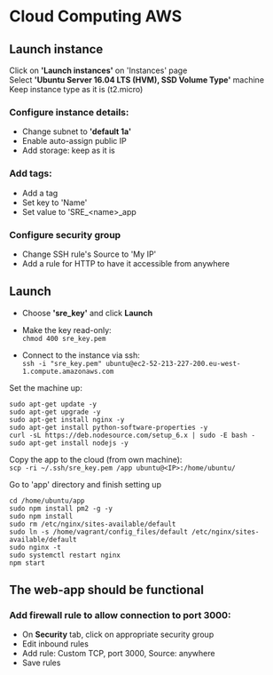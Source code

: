 # Cloud Computing AWS

## Launch instance

Click on **'Launch instances'** on 'Instances' page<br>
Select **'Ubuntu Server 16.04 LTS (HVM), SSD Volume Type'** machine<br>
Keep instance type as it is (t2.micro)<br>
### Configure instance details:
- Change subnet to **'default 1a'**<br>
- Enable auto-assign public IP<br>
- Add storage: keep as it is<br>
### Add tags:
- Add a tag<br>
- Set key to 'Name'<br>
- Set value to 'SRE_\<name\>_app
### Configure security group
- Change SSH rule's Source to 'My IP'<br>
- Add a rule for HTTP to have it accessible from anywhere

## Launch
- Choose **'sre_key'** and click **Launch**

- Make the key read-only:<br>
`chmod 400 sre_key.pem`

- Connect to the instance via ssh:<br>
`ssh -i "sre_key.pem" ubuntu@ec2-52-213-227-200.eu-west-1.compute.amazonaws.com`<br>

Set the machine up:
```
sudo apt-get update -y
sudo apt-get upgrade -y
sudo apt-get install nginx -y
sudo apt-get install python-software-properties -y
curl -sL https://deb.nodesource.com/setup_6.x | sudo -E bash -
sudo apt-get install nodejs -y
```
Copy the app to the cloud (from own machine):<br>
`scp -ri ~/.ssh/sre_key.pem /app ubuntu@<IP>:/home/ubuntu/`

Go to 'app' directory and finish setting up
```
cd /home/ubuntu/app
sudo npm install pm2 -g -y
sudo npm install
sudo rm /etc/nginx/sites-available/default
sudo ln -s /home/vagrant/config_files/default /etc/nginx/sites-available/default
sudo nginx -t 
sudo systemctl restart nginx
npm start
```
## The web-app should be functional

### Add firewall rule to allow connection to port 3000:
- On **Security** tab, click on appropriate security group<br>
- Edit inbound rules<br>
- Add rule: Custom TCP, port 3000, Source: anywhere<br>
- Save rules







